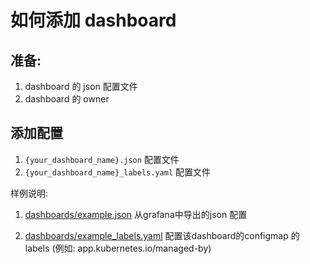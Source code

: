 # 如何添加 dashboard

## 准备:
1. dashboard 的 json 配置文件
2. dashboard 的 owner

## 添加配置

1. `{your_dashboard_name}.json` 配置文件
2. `{your_dashboard_name}_labels.yaml` 配置文件

样例说明:
1. [dashboards/example.json](./dashboards/example.json) 从grafana中导出的json 配置

2. [dashboards/example_labels.yaml](dashboards/example_labels.yaml) 配置该dashboard的configmap 的 labels (例如: app.kubernetes.io/managed-by)

